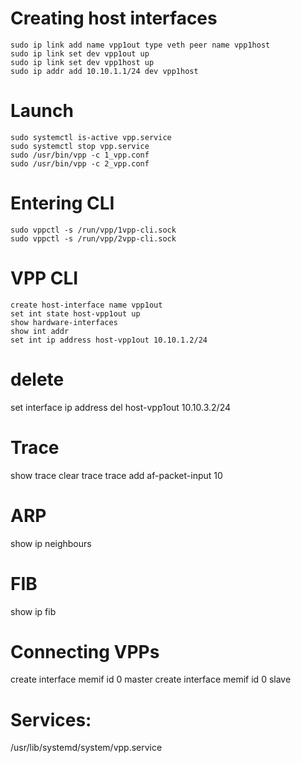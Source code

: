
# Creating host interfaces
```shell
sudo ip link add name vpp1out type veth peer name vpp1host
sudo ip link set dev vpp1out up
sudo ip link set dev vpp1host up
sudo ip addr add 10.10.1.1/24 dev vpp1host
```

# Launch
```shell
sudo systemctl is-active vpp.service
sudo systemctl stop vpp.service
sudo /usr/bin/vpp -c 1_vpp.conf
sudo /usr/bin/vpp -c 2_vpp.conf
```

# Entering CLI
```shell
sudo vppctl -s /run/vpp/1vpp-cli.sock
sudo vppctl -s /run/vpp/2vpp-cli.sock
```


# VPP CLI 
```shell
create host-interface name vpp1out
set int state host-vpp1out up
show hardware-interfaces
show int addr
set int ip address host-vpp1out 10.10.1.2/24
```

# delete
set interface ip address del host-vpp1out 10.10.3.2/24 


# Trace
show trace
clear trace
trace add af-packet-input 10

# ARP
show ip neighbours

# FIB
show ip fib

# Connecting VPPs
create interface memif id 0 master
create interface memif id 0 slave



# Services:
/usr/lib/systemd/system/vpp.service
